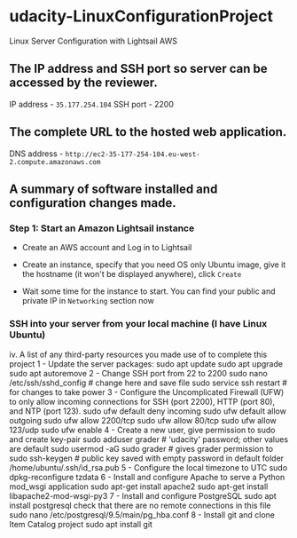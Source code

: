 # udacity-LinuxConfigurationProject
Linux Server Configuration with Lightsail AWS 

## The IP address and SSH port so server can be accessed by the reviewer.
IP address - `35.177.254.104`
SSH port - 2200

## The complete URL to the hosted web application.

DNS address - `http://ec2-35-177-254-104.eu-west-2.compute.amazonaws.com`

## A summary of software installed and configuration changes made.

### Step 1: Start an Amazon Lightsail instance
* Create an AWS account and Log in to Lightsail

* Create an instance, specify that you need OS only Ubuntu image, give it the hostname (it won't be displayed anywhere), click `Create`

* Wait some time for the instance to start. You can find your public and private IP in `Networking` section now

### SSH into your server from your local machine (I have Linux Ubuntu)


iv. A list of any third-party resources you made use of to complete this project
1 - Update the server packages: 
sudo apt update
sudo apt upgrade
sudo apt autoremove
2 - Change SSH port from 22 to 2200
sudo nano /etc/ssh/sshd_config # change here and save file 
sudo service ssh restart  # for changes to take power
3 - Configure the Uncomplicated Firewall (UFW) to only allow incoming connections for SSH (port 2200), HTTP (port 80), and NTP (port 123).
sudo ufw default deny incoming
sudo ufw default allow outgoing
sudo ufw allow 2200/tcp
sudo ufw allow 80/tcp 
sudo ufw allow 123/udp
sudo ufw enable
4 - Create a new user, give permission to sudo and create key-pair
sudo adduser grader # 'udacity' password; other values are default
sudo usermod -aG sudo grader # gives grader permission to sudo
ssh-keygen # public key saved with empty password in default folder /home/ubuntu/.ssh/id_rsa.pub
5 - Configure the local timezone to UTC
sudo dpkg-reconfigure tzdata
6 - Install and configure Apache to serve a Python mod_wsgi application
sudo apt-get install apache2
sudo apt-get install libapache2-mod-wsgi-py3
7 -  Install and configure PostgreSQL
sudo apt install postgresql 
check that there are no remote connections in this file
sudo nano /etc/postgresql/9.5/main/pg_hba.conf
8 - Install git and clone Item Catalog project
sudo apt install git


